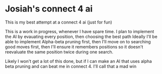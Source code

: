 # Josiah's connect 4 ai  

This is my best attempt at a connect 4 ai (just for fun)


This is a work in progress, whenever I have spare time. I plan to implement the AI by evauating every position, then choosing the best path
Ideally I'll be able to implement Alpha-beta pruning first, then I'll move on to searching good moves first, then I'll ensure it remembers positions so it doesn't reevaluate the same position twice during one search. 

Likely I won't get a lot of this done, but if I can make an AI that uses alpha beta pruning and can beat me in connect 4. I'll call that a mad win





